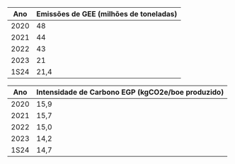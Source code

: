 |Ano|Emissões de GEE (milhões de toneladas)|
|---|---|
|2020|48|
|2021|44|
|2022|43|
|2023|21|
|1S24|21,4|

|Ano|Intensidade de Carbono EGP (kgCO2e/boe produzido)|
|---|---|
|2020|15,9|
|2021|15,7|
|2022|15,0|
|2023|14,2|
|1S24|14,7|